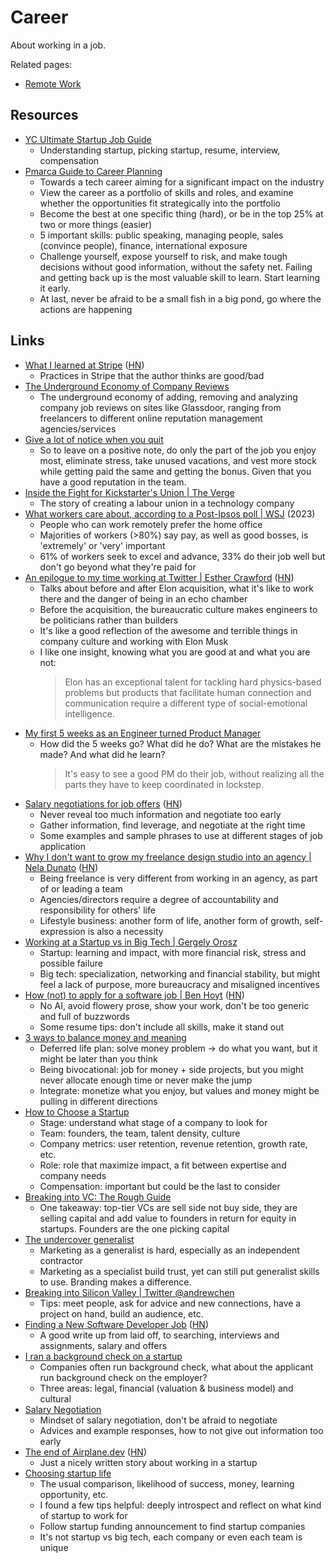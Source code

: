 # Career

About working in a job.

Related pages:

- [Remote Work](/remote/remote-work)

## Resources

- [YC Ultimate Startup Job Guide](https://www.ycombinator.com/library/Ei-yc-ultimate-startup-job-guide)
  - Understanding startup, picking startup, resume, interview, compensation
- [Pmarca Guide to Career Planning](https://pmarchive.com/guide_to_career_planning_part0.html)
  - Towards a tech career aiming for a significant impact on the industry
  - View the career as a portfolio of skills and roles, and examine whether the
    opportunities fit strategically into the portfolio
  - Become the best at one specific thing (hard), or be in the top 25% at two or
    more things (easier)
  - 5 important skills: public speaking, managing people, sales (convince
    people), finance, international exposure
  - Challenge yourself, expose yourself to risk, and make tough decisions
    without good information, without the safety net. Failing and getting back
    up is the most valuable skill to learn. Start learning it early.
  - At last, never be afraid to be a small fish in a big pond, go where the
    actions are happening

## Links

- [What I learned at Stripe](https://steinkamp.us/post/2022/11/10/what-i-learned-at-stripe.html)
  ([HN](https://news.ycombinator.com/item?id=34968371))
  - Practices in Stripe that the author thinks are good/bad
- [The Underground Economy of Company Reviews](https://www.careerfair.io/company-reviews)
  - The underground economy of adding, removing and analyzing company job
    reviews on sites like Glassdoor, ranging from freelancers to different
    online reputation management agencies/services
- [Give a lot of notice when you quit](https://davidlaprade.github.io/give-a-lot-of-notice)
  - So to leave on a positive note, do only the part of the job you enjoy most,
    eliminate stress, take unused vacations, and vest more stock while getting
    paid the same and getting the bonus. Given that you have a good reputation
    in the team.
- [Inside the Fight for Kickstarter's Union | The Verge](https://www.theverge.com/23732782/kickstarter-union-organizing-good-enough-job-excerpt)
  - The story of creating a labour union in a technology company
- [What workers care about, according to a Post-Ipsos poll | WSJ](https://archive.ph/3gHXK)
  (2023)
  - People who can work remotely prefer the home office
  - Majorities of workers (>80%) say pay, as well as good bosses, is 'extremely'
    or 'very' important
  - 61% of workers seek to excel and advance, 33% do their job well but don't go
    beyond what they're paid for
- [An epilogue to my time working at Twitter | Esther Crawford](https://esthercrawford.medium.com/an-epilogue-to-my-time-working-at-twitter-24a126098246)
  ([HN](https://news.ycombinator.com/item?id=36897670))
  - Talks about before and after Elon acquisition, what it's like to work there
    and the danger of being in an echo chamber
  - Before the acquisition, the bureaucratic culture makes engineers to be
    politicians rather than builders
  - It's like a good reflection of the awesome and terrible things in company
    culture and working with Elon Musk
  - I like one insight, knowing what you are good at and what you are not:
    > Elon has an exceptional talent for tackling hard physics-based problems
    > but products that facilitate human connection and communication require a
    > different type of social-emotional intelligence.
- [My first 5 weeks as an Engineer turned Product Manager](https://blog.cyrusroshan.com/post/first-weeks-being-pm)
  - How did the 5 weeks go? What did he do? What are the mistakes he made? And
    what did he learn?
    > It's easy to see a good PM do their job, without realizing all the parts
    > they have to keep coordinated in lockstep.
- [Salary negotiations for job offers](https://interviewing.io/blog/sabotage-salary-negotiation-before-even-start)
  ([HN](https://news.ycombinator.com/item?id=37239747))
  - Never reveal too much information and negotiate too early
  - Gather information, find leverage, and negotiate at the right time
  - Some examples and sample phrases to use at different stages of job
    application
- [Why I don't want to grow my freelance design studio into an agency | Nela Dunato](https://neladunato.com/blog/why-wont-grow-freelance-studio-into-agency)
  ([HN](https://news.ycombinator.com/item?id=37371084))
  - Being freelance is very different from working in an agency, as part of or
    leading a team
  - Agencies/directors require a degree of accountability and responsibility for
    others' life
  - Lifestyle business: another form of life, another form of growth,
    self-expression is also a necessity
- [Working at a Startup vs in Big Tech | Gergely Orosz](https://blog.pragmaticengineer.com/working-at-a-startup-vs-in-big-tech/)
  - Startup: learning and impact, with more financial risk, stress and possible
    failure
  - Big tech: specialization, networking and financial stability, but might feel
    a lack of purpose, more bureaucracy and misaligned incentives
- [How (not) to apply for a software job | Ben Hoyt](https://benhoyt.com/writings/how-to-apply/)
  ([HN](https://news.ycombinator.com/item?id=37656149))
  - No AI, avoid flowery prose, show your work, don't be too generic and full of
    buzzwords
  - Some resume tips: don't include all skills, make it stand out
- [3 ways to balance money and meaning](https://every.to/no-small-plans/the-three-ways-to-balance-money-and-meaning)
  - Deferred life plan: solve money problem → do what you want, but it might be
    later than you think
  - Being bivocational: job for money + side projects, but you might never
    allocate enough time or never make the jump
  - Integrate: monetize what you enjoy, but values and money might be pulling in
    different directions
- [How to Choose a Startup](https://www.danhock.co/p/how-to-choose-a-startup)
  - Stage: understand what stage of a company to look for
  - Team: founders, the team, talent density, culture
  - Company metrics: user retention, revenue retention, growth rate, etc.
  - Role: role that maximize impact, a fit between expertise and company needs
  - Compensation: important but could be the last to consider
- [Breaking into VC: The Rough Guide](https://www.linkedin.com/pulse/breaking-vc-rough-guide-sajith-pai-rzb7c/)
  - One takeaway: top-tier VCs are sell side not buy side, they are selling
    capital and add value to founders in return for equity in startups. Founders
    are the one picking capital
- [The undercover generalist](https://ochagavia.nl/blog/the-undercover-generalist/)
  - Marketing as a generalist is hard, especially as an independent contractor
  - Marketing as a specialist build trust, yet can still put generalist skills
    to use. Branding makes a difference.
- [Breaking into Silicon Valley | Twitter @andrewchen](https://twitter.com/andrewchen/status/1757787648360694153)
  - Tips: meet people, ask for advice and new connections, have a project on
    hand, build an audience, etc.
- [Finding a New Software Developer Job](https://henrikwarne.com/2024/02/11/finding-a-new-software-developer-job/)
  ([HN](https://news.ycombinator.com/item?id=39337696))
  - A good write up from laid off, to searching, interviews and assignments,
    salary and offers
- [I ran a background check on a startup](https://www.careerfair.io/background-check)
  - Companies often run background check, what about the applicant run
    background check on the employer?
  - Three areas: legal, financial (valuation & business model) and cultural
- [Salary Negotiation](https://www.kalzumeus.com/2012/01/23/salary-negotiation/)
  - Mindset of salary negotiation, don't be afraid to negotiate
  - Advices and example responses, how to not give out information too early
- [The end of Airplane.dev](https://yolken.net/blog/end-of-airplanedev)
  ([HN](https://news.ycombinator.com/item?id=39619041))
  - Just a nicely written story about working in a startup
- [Choosing startup life](https://mirror.xyz/brunny.eth/CyjJBx4Vee-IJGyu52WNI93umtnX0LwtksFn3S3VSdI)
  - The usual comparison, likelihood of success, money, learning opportunity,
    etc.
  - I found a few tips helpful: deeply introspect and reflect on what kind of
    startup to work for
  - Follow startup funding announcement to find startup companies
  - It's not startup vs big tech, each company or even each team is unique
